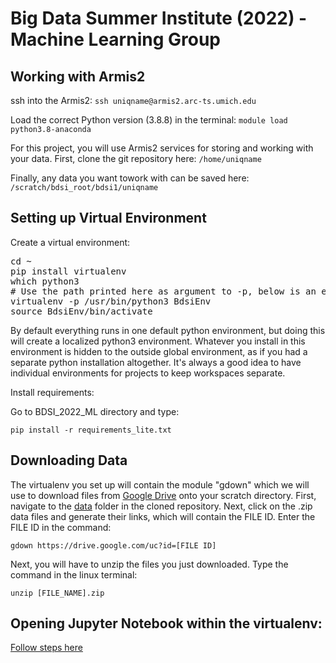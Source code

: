 # Big Data Summer Institute (2022) - Machine Learning Group

## Working with Armis2

ssh into the Armis2:
`ssh uniqname@armis2.arc-ts.umich.edu `

Load the correct Python version (3.8.8) in the terminal:
`module load python3.8-anaconda`

For this project, you will use Armis2 services for storing and working with your data. First, clone the git repository here:
`/home/uniqname`

Finally, any data you want towork with can be saved here:
`/scratch/bdsi_root/bdsi1/uniqname`


## Setting up Virtual Environment

Create a virtual environment:

<pre>
cd ~
pip install virtualenv
which python3
# Use the path printed here as argument to -p, below is an example
virtualenv -p /usr/bin/python3 BdsiEnv
source BdsiEnv/bin/activate
</pre>

By default everything runs in one default python environment,
but doing this will create a localized python3 environment. Whatever you install
in this environment is hidden to the outside global environment, as if you had
a separate python installation altogether. It's always a good idea
to have individual environments for projects to keep workspaces separate.

Install requirements:

Go to BDSI_2022_ML directory and type:

`pip install -r requirements_lite.txt`



## Downloading Data

The virtualenv you set up will contain the module "gdown" which we will use to download files from [Google Drive](https://drive.google.com/drive/folders/1Y-p0NUCtyVz4pKVxgyB8IQWubjOED497?usp=sharing) onto your scratch directory. First, navigate to the [data](https://github.com/comp-hci-lab/BDSI_2022_ML/tree/main/data) folder in the cloned repository. Next, click on the .zip data files and generate their links, which will contain the FILE ID. Enter the FILE ID in the command:

`gdown https://drive.google.com/uc?id=[FILE ID]`

Next, you will have to unzip the files you just downloaded. Type the command in the linux terminal:

`unzip [FILE_NAME].zip `

## Opening Jupyter Notebook within the virtualenv:

[Follow steps here](https://ipython.readthedocs.io/en/stable/install/kernel_install.html)



